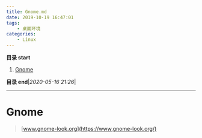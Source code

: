 ```yaml
---
title: Gnome.md
date: 2019-10-19 16:47:01
tags: 
    - 桌面环境
categories:
    - Linux
---
```


**目录 start**

1. [Gnome](#gnome)

**目录 end**|_2020-05-16 21:26_|
****************************************
# Gnome
> [www.gnome-look.org](https://www.gnome-look.org/)
